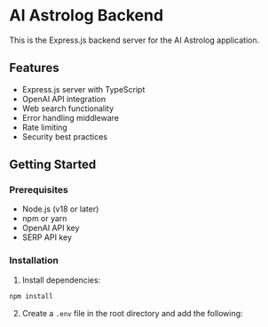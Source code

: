 # AI Astrolog Backend

This is the Express.js backend server for the AI Astrolog application.

## Features

- Express.js server with TypeScript
- OpenAI API integration
- Web search functionality
- Error handling middleware
- Rate limiting
- Security best practices

## Getting Started

### Prerequisites

- Node.js (v18 or later)
- npm or yarn
- OpenAI API key
- SERP API key

### Installation

1. Install dependencies:
```bash
npm install
```

2. Create a `.env` file in the root directory and add the following:
